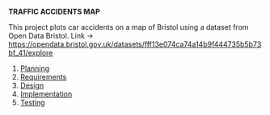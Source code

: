 **TRAFFIC ACCIDENTS MAP**

This project plots car accidents on a map of Bristol using a dataset from Open Data Bristol.
Link -> https://opendata.bristol.gov.uk/datasets/fff13e074ca74a14b9f444735b5b73bf_41/explore

1. [Planning](planning.md)
2. [Requirements](requirements.md)
3. [Design](design.md)
4. [Implementation](implementation.md)
5. [Testing](dtesting.md)

